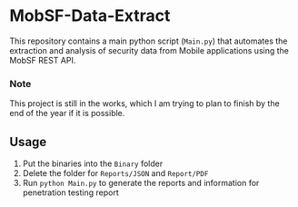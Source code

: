 # MobSF-Data-Extract
This repository contains a main python script (`Main.py`) that automates the extraction and analysis of security data from Mobile applications using the MobSF REST API. 

### Note
This project is still in the works, which I am trying to plan to finish by the end of the year if it is possible. 

## Usage
1. Put the binaries into the `Binary` folder
2. Delete the folder for `Reports/JSON` and `Report/PDF`
3. Run `python Main.py` to generate the reports and information for penetration testing report